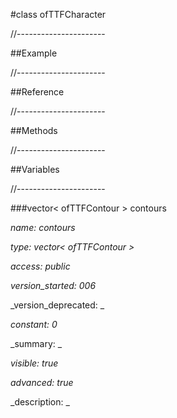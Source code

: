 #class ofTTFCharacter

//----------------------

##Example



//----------------------

##Reference



//----------------------

##Methods



//----------------------

##Variables



//----------------------

###vector< ofTTFContour > contours

_name: contours_

_type: vector< ofTTFContour >_

_access: public_

_version_started: 006_

_version_deprecated: _

_constant: 0_

_summary: _

_visible: true_

_advanced: true_



_description: _















